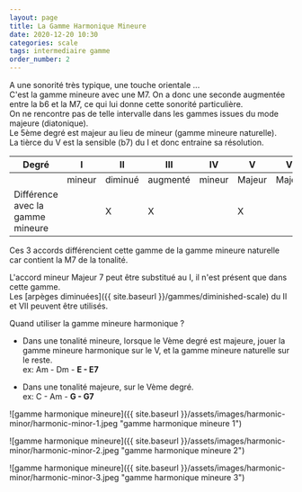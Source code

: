 ```yaml
---
layout: page
title: La Gamme Harmonique Mineure
date: 2020-12-20 10:30
categories: scale
tags: intermediaire gamme
order_number: 2
---
```


A une sonorité très typique, une touche orientale ...  
C'est la gamme mineure avec une M7. On a donc une seconde augmentée entre la b6 et la M7, ce qui lui donne cette sonorité particulière.  
On ne rencontre pas de telle intervalle dans les gammes issues du mode majeure (diatonique).  
Le 5ème degré est majeur au lieu de mineur (gamme mineure naturelle).  
La tièrce du V est la sensible (b7) du I et donc entraine sa résolution.


| Degré                             | I      | II      | III      | IV     | V         | VI     | VII     |
|-----------------------------------|--------|---------|----------|--------|-----------|--------|---------|
|                                   | mineur | diminué | augmenté | mineur | Majeur    | Majeur | diminué |
| Différence avec la gamme mineure  |        | X       | X        |        | X         |        | x       |

Ces 3 accords différencient cette gamme de la gamme mineure naturelle car contient la M7 de la tonalité.

L'accord mineur Majeur 7 peut être substitué au I, il n'est présent que dans cette gamme.  
Les [arpèges diminuées]({{ site.baseurl }}/gammes/diminished-scale) du II et VII peuvent être utilisés.

Quand utiliser la gamme mineure harmonique ?

* Dans une tonalité mineure, lorsque le Vème degré est majeure, jouer la gamme mineure harmonique sur le V, et la gamme mineure naturelle sur le reste.  
ex: Am - Dm - **E - E7**

* Dans une tonalité majeure, sur le Vème degré.  
ex: C - Am - **G - G7**

![gamme harmonique mineure]({{ site.baseurl }}/assets/images/harmonic-minor/harmonic-minor-1.jpeg "gamme harmonique mineure 1")

![gamme harmonique mineure]({{ site.baseurl }}/assets/images/harmonic-minor/harmonic-minor-2.jpeg "gamme harmonique mineure 2")

![gamme harmonique mineure]({{ site.baseurl }}/assets/images/harmonic-minor/harmonic-minor-3.jpeg "gamme harmonique mineure 3")